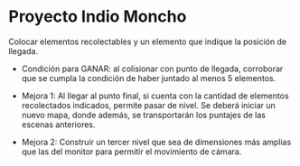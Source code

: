 # Proyecto Indio Moncho

Colocar elementos recolectables y un elemento que indique la posición de llegada.

- Condición para GANAR: al colisionar con punto de llegada, corroborar que se cumpla la condición de haber juntado al menos 5 elementos.

- Mejora 1: Al llegar al punto final, si cuenta con la cantidad de elementos recolectados indicados, permite pasar de nivel. Se deberá iniciar un nuevo mapa, donde además, se transportarán los puntajes de las escenas anteriores.

- Mejora 2: Construir un tercer nivel que sea de dimensiones más amplias que las del monitor para permitir el movimiento de cámara.

